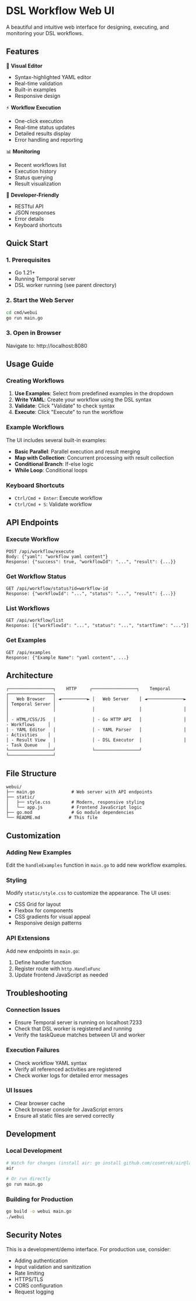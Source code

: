 # DSL Workflow Web UI

A beautiful and intuitive web interface for designing, executing, and monitoring your DSL workflows.

## Features

🎨 **Visual Editor**
- Syntax-highlighted YAML editor
- Real-time validation
- Built-in examples
- Responsive design

⚡ **Workflow Execution**
- One-click execution
- Real-time status updates
- Detailed results display
- Error handling and reporting

📊 **Monitoring**
- Recent workflows list
- Execution history
- Status querying
- Result visualization

🔧 **Developer-Friendly**
- RESTful API
- JSON responses
- Error details
- Keyboard shortcuts

## Quick Start

### 1. Prerequisites

- Go 1.21+
- Running Temporal server
- DSL worker running (see parent directory)

### 2. Start the Web Server

```bash
cd cmd/webui
go run main.go
```

### 3. Open in Browser

Navigate to: http://localhost:8080

## Usage Guide

### Creating Workflows

1. **Use Examples**: Select from predefined examples in the dropdown
2. **Write YAML**: Create your workflow using the DSL syntax
3. **Validate**: Click "Validate" to check syntax
4. **Execute**: Click "Execute" to run the workflow

### Example Workflows

The UI includes several built-in examples:
- **Basic Parallel**: Parallel execution and result merging
- **Map with Collection**: Concurrent processing with result collection
- **Conditional Branch**: If-else logic
- **While Loop**: Conditional loops

### Keyboard Shortcuts

- `Ctrl/Cmd + Enter`: Execute workflow
- `Ctrl/Cmd + S`: Validate workflow

## API Endpoints

### Execute Workflow
```
POST /api/workflow/execute
Body: {"yaml": "workflow yaml content"}
Response: {"success": true, "workflowId": "...", "result": {...}}
```

### Get Workflow Status
```
GET /api/workflow/status?id=workflow-id
Response: {"workflowId": "...", "status": "...", "result": {...}}
```

### List Workflows
```
GET /api/workflow/list
Response: [{"workflowId": "...", "status": "...", "startTime": "..."}]
```

### Get Examples
```
GET /api/examples
Response: {"Example Name": "yaml content", ...}
```

## Architecture

```
┌─────────────────┐    HTTP     ┌─────────────────┐    Temporal    ┌─────────────────┐
│   Web Browser   │ ◄──────────► │   Web Server    │ ◄──────────────► │ Temporal Server │
│                 │              │                 │                │                 │
│ - HTML/CSS/JS   │              │ - Go HTTP API   │                │ - Workflows     │
│ - YAML Editor   │              │ - YAML Parser   │                │ - Activities    │
│ - Result View   │              │ - DSL Executor  │                │ - Task Queue    │
└─────────────────┘              └─────────────────┘                └─────────────────┘
```

## File Structure

```
webui/
├── main.go              # Web server with API endpoints
├── static/
│   ├── style.css        # Modern, responsive styling
│   └── app.js           # Frontend JavaScript logic
├── go.mod               # Go module dependencies
└── README.md           # This file
```

## Customization

### Adding New Examples

Edit the `handleExamples` function in `main.go` to add new workflow examples.

### Styling

Modify `static/style.css` to customize the appearance. The UI uses:
- CSS Grid for layout
- Flexbox for components
- CSS gradients for visual appeal
- Responsive design patterns

### API Extensions

Add new endpoints in `main.go`:
1. Define handler function
2. Register route with `http.HandleFunc`
3. Update frontend JavaScript as needed

## Troubleshooting

### Connection Issues
- Ensure Temporal server is running on localhost:7233
- Check that DSL worker is registered and running
- Verify the taskQueue matches between UI and worker

### Execution Failures
- Check workflow YAML syntax
- Verify all referenced activities are registered
- Check worker logs for detailed error messages

### UI Issues
- Clear browser cache
- Check browser console for JavaScript errors
- Ensure all static files are served correctly

## Development

### Local Development
```bash
# Watch for changes (install air: go install github.com/cosmtrek/air@latest)
air

# Or run directly
go run main.go
```

### Building for Production
```bash
go build -o webui main.go
./webui
```

## Security Notes

This is a development/demo interface. For production use, consider:
- Adding authentication
- Input validation and sanitization
- Rate limiting
- HTTPS/TLS
- CORS configuration
- Request logging
